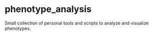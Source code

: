 # phenotype_analysis
Small collection of personal tools and scripts to analyze and visualize phenotypes.
